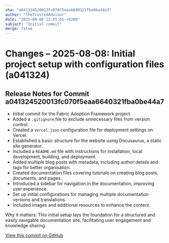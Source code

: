 ```yaml
---
sha: "a041324520013fc070f5eaa6640321fba0be44a7"
author: "TheTrustedAdvisor"
date: "2025-08-08 12:55:01 +0200"
subject: "Initial commit"
merge: false
---
```


# Changes – 2025-08-08: Initial project setup with configuration files (a041324)

## Release Notes for Commit a041324520013fc070f5eaa6640321fba0be44a7

- Initial commit for the Fabric Adoption Framework project.
- Added a `.gitignore` file to exclude unnecessary files from version control.
- Created a `vercel.json` configuration file for deployment settings on Vercel.
- Established a basic structure for the website using Docusaurus, a static site generator.
- Included a `README.md` file with instructions for installation, local development, building, and deployment.
- Added multiple blog posts with metadata, including author details and tags for better organisation.
- Created documentation files covering tutorials on creating blog posts, documents, and pages.
- Introduced a sidebar for navigation in the documentation, improving user experience.
- Set up initial configurations for managing multiple documentation versions and translations.
- Included images and additional resources to enhance the content.

Why it matters: This initial setup lays the foundation for a structured and easily navigable documentation site, facilitating user engagement and knowledge sharing.

[View this commit on GitHub](https://github.com/TheTrustedAdvisor/FabricAdoptionFramework/commit/a041324520013fc070f5eaa6640321fba0be44a7)
